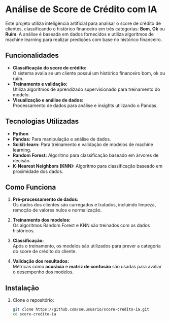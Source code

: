 # Análise de Score de Crédito com IA  

Este projeto utiliza inteligência artificial para analisar o score de crédito de clientes, classificando o histórico financeiro em três categorias: **Bom**, **Ok** ou **Ruim**. A análise é baseada em dados fornecidos e utiliza algoritmos de machine learning para realizar predições com base no histórico financeiro.

## Funcionalidades  

- **Classificação do score de crédito:**  
  O sistema avalia se um cliente possui um histórico financeiro bom, ok ou ruim.  
- **Treinamento e validação:**  
  Utiliza algoritmos de aprendizado supervisionado para treinamento do modelo.  
- **Visualização e análise de dados:**  
  Processamento de dados para análise e insights utilizando o Pandas.

## Tecnologias Utilizadas  

- **Python**  
- **Pandas:** Para manipulação e análise de dados.  
- **Scikit-learn:** Para treinamento e validação de modelos de machine learning.  
- **Random Forest:** Algoritmo para classificação baseado em árvores de decisão.  
- **K-Nearest Neighbors (KNN):** Algoritmo para classificação baseado em proximidade dos dados.  

## Como Funciona  

1. **Pré-processamento de dados:**  
   Os dados dos clientes são carregados e tratados, incluindo limpeza, remoção de valores nulos e normalização.  

2. **Treinamento dos modelos:**  
   Os algoritmos Random Forest e KNN são treinados com os dados históricos.  

3. **Classificação:**  
   Após o treinamento, os modelos são utilizados para prever a categoria do score de crédito do cliente.  

4. **Validação dos resultados:**  
   Métricas como **acurácia** e **matriz de confusão** são usadas para avaliar o desempenho dos modelos.

## Instalação  

1. Clone o repositório:  
   ```bash
   git clone https://github.com/seuusuario/score-credito-ia.git
   cd score-credito-ia
